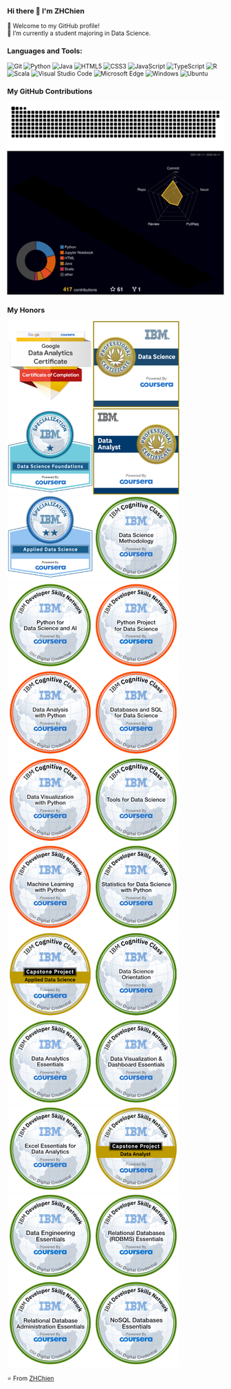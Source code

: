 ### Hi there 👋 I'm ZHChien
🎉 Welcome to my GitHub profile!  
🔭 I’m currently a student majoring in Data Science. 

### Languages and Tools:
![Git](https://img.shields.io/badge/Git-F05032?style=flat-square&logo=Git&logoColor=white)
![Python](https://img.shields.io/badge/Python-3776AB?style=flat-square&logo=Python&logoColor=white)
![Java](https://img.shields.io/badge/Java-ED8B00?style=flat-square&logo=java&logoColor=white)
![HTML5](https://img.shields.io/badge/HTML5-E34F26?style=flat-square&logo=html5&logoColor=white)
![CSS3](https://img.shields.io/badge/CSS3-1572B6?style=flat-square&logo=css3&logoColor=white)
![JavaScript](https://img.shields.io/badge/JavaScript-F7DF1E?style=flat-square&logo=JavaScript&logoColor=white)
![TypeScript](https://img.shields.io/badge/TypeScript-007ACC?style=flat-square&logo=typescript&logoColor=white)
![R](https://img.shields.io/badge/R-276DC3?style=flat-square&logo=r&logoColor=white)
![Scala](https://img.shields.io/badge/Scala-DC322F?style=flat-square&logo=scala&logoColor=white)
![Visual Studio Code](https://img.shields.io/badge/Visual_Studio_Code-007ACC?style=flat-square&logo=Visual-Studio-Code&logoColor=white)
![Microsoft Edge](https://img.shields.io/badge/Microsoft_Edge-0078D7?style=flat-square&logo=Microsoft-Edge&logoColor=white)
![Windows](https://img.shields.io/badge/Windows-0078D6?style=flat-square&logo=windows&logoColor=white)
![Ubuntu](https://img.shields.io/badge/Ubuntu-E95420?style=flat-square&logo=ubuntu&logoColor=white)

### My GitHub Contributions

![](./snakes/github-contribution-grid-snake.svg)
![](./profile-3d-contrib/profile-night-rainbow.svg)

### My Honors
<img src="./badges/google-data-analytics-professional-certificate.1.png" width="200px"><img src="./badges/data-science-professional-certificate-v2.png" width="200px"><img src="./badges/data-science-foundations-specialization.png" width="200px"><img src="./badges/data-analyst-professional-certificate.png" width="200px"><img src="./badges/applied-data-science-specialization.1.png" width="200px"><img src="./badges/data-science-methodology.png" width="200px">
<img src="./badges/python-for-data-science-and-ai.png" width="200px"><img src="./badges/python-project-for-data-science.png" width="200px"><img src="./badges/data-analysis-with-python.png" width="200px"><img src="./badges/databases-and-sql-for-data-science.png" width="200px">
<img src="./badges/data-visualization-with-python.png" width="200px"><img src="./badges/tools-for-data-science.png" width="200px"><img src="./badges/machine-learning-with-python.png" width="200px"><img src="./badges/statistics-for-data-science-with-python.png" width="200px">
<img src="./badges/applied-data-science-capstone.png" width="200px"><img src="./badges/data-science-orientation.png" width="200px"><img src="./badges/data-analytics-essentials.png" width="200px"><img src="./badges/data-visualization-dashboard-essentials.png" width="200px">
<img src="./badges/excel-essentials-for-data-analytics.png" width="200px"><img src="./badges/data-analyst-capstone-project.png" width="200px"><img src="./badges/data-engineering-essentials.png" width="200px"><img src="./badges/relational-databases-rdbms-essentials.png" width="200px"><img src="./badges/relational-database-administration-essentials.png" width="200px"><img src="./badges/nosql-databases-essentials.png" width="200px">


<!-- ### My GitHub Stats

![ZhChain's GitHub stats](https://github-readme-stats.vercel.app/api?username=dukechain2333&show_icons=true&theme=radical) -->
<!-- ![Top Langs](https://github-readme-stats.vercel.app/api/top-langs/?username=dukechain2333&theme=radical&layout=compact) -->

⭐️ From [ZHChien](https://github.com/dukechain2333)
